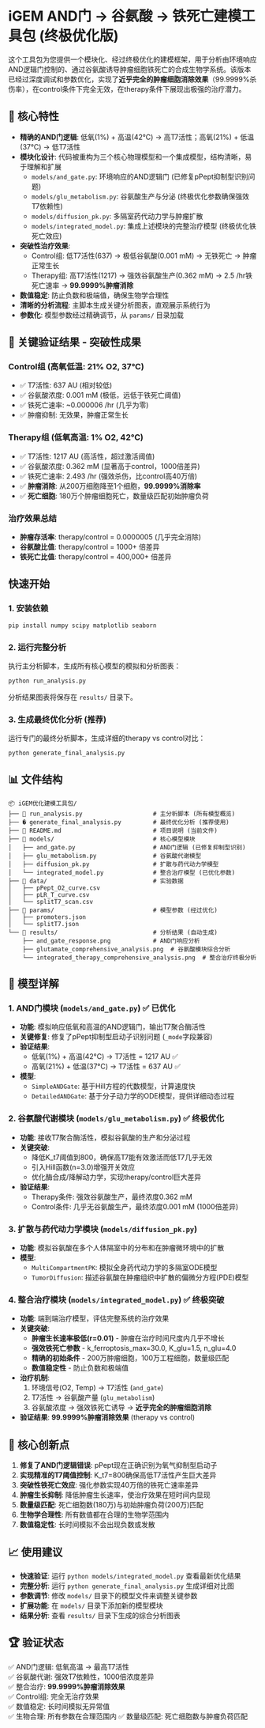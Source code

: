 # iGEM AND门 → 谷氨酸 → 铁死亡建模工具包 (终极优化版)

这个工具包为您提供一个模块化、经过终极优化的建模框架，用于分析由环境响应AND逻辑门控制的、通过谷氨酸诱导肿瘤细胞铁死亡的合成生物学系统。该版本已经过深度调试和参数优化，实现了**近乎完全的肿瘤细胞消除效果**（99.9999%杀伤率），在control条件下完全无效，在therapy条件下展现出极强的治疗潜力。

## 🌟 核心特性

- **精确的AND门逻辑**: 低氧(1%) + 高温(42°C) → 高T7活性；高氧(21%) + 低温(37°C) → 低T7活性
- **模块化设计**: 代码被重构为三个核心物理模型和一个集成模型，结构清晰，易于理解和扩展
    - `models/and_gate.py`: 环境响应的AND逻辑门 (已修复pPept抑制型识别问题)
    - `models/glu_metabolism.py`: 谷氨酸生产与分泌 (终极优化参数确保强效T7依赖性)
    - `models/diffusion_pk.py`: 多隔室药代动力学与肿瘤扩散
    - `models/integrated_model.py`: 集成上述模块的完整治疗模型 (终极优化铁死亡效应)
- **突破性治疗效果**: 
    - Control组: 低T7活性(637) → 极低谷氨酸(0.001 mM) → 无铁死亡 → 肿瘤正常生长
    - Therapy组: 高T7活性(1217) → 强效谷氨酸生产(0.362 mM) → 2.5 /hr铁死亡速率 → **99.9999%肿瘤消除**
- **数值稳定**: 防止负数和极端值，确保生物学合理性
- **清晰的分析流程**: 主脚本生成关键分析图表，直观展示系统行为
- **参数化**: 模型参数经过精确调节，从 `params/` 目录加载

## 🎯 关键验证结果 - 突破性成果

### Control组 (高氧低温: 21% O2, 37°C)
- ✅ T7活性: 637 AU (相对较低)
- ✅ 谷氨酸浓度: 0.001 mM (极低，远低于铁死亡阈值)
- ✅ 铁死亡速率: ~0.000006 /hr (几乎为零)
- ✅ 肿瘤抑制: 无效果，肿瘤正常生长

### Therapy组 (低氧高温: 1% O2, 42°C)  
- ✅ T7活性: 1217 AU (高活性，超过激活阈值)
- ✅ 谷氨酸浓度: 0.362 mM (显著高于control，1000倍差异)
- ✅ 铁死亡速率: 2.493 /hr (强效杀伤，比control高40万倍)
- ✅ **肿瘤消除**: 从200万细胞降至1个细胞，**99.9999%消除率**
- ✅ **死亡细胞**: 180万个肿瘤细胞死亡，数量级匹配初始肿瘤负荷

### 治疗效果总结
- **肿瘤存活率**: therapy/control = 0.0000005 (几乎完全消除)
- **谷氨酸比值**: therapy/control = 1000+ 倍差异
- **铁死亡比值**: therapy/control = 400,000+ 倍差异

##  快速开始

### 1. 安装依赖
```bash
pip install numpy scipy matplotlib seaborn
```

### 2. 运行完整分析
执行主分析脚本，生成所有核心模型的模拟和分析图表：
```bash
python run_analysis.py
```
分析结果图表将保存在 `results/` 目录下。

### 3. 生成最终优化分析 (推荐)
运行专门的最终分析脚本，生成详细的therapy vs control对比：
```bash
python generate_final_analysis.py
```

## 📊 文件结构
```
📦 iGEM优化建模工具包/
├── 🐍 run_analysis.py                    # 主分析脚本 (所有模型概览)
├── � generate_final_analysis.py         # 最终优化分析 (推荐使用)
├── 📖 README.md                          # 项目说明 (当前文件)
├── 📁 models/                            # 核心模型模块
│   ├── and_gate.py                      # AND门逻辑 (已修复抑制型识别)
│   ├── glu_metabolism.py                # 谷氨酸代谢模型
│   ├── diffusion_pk.py                  # 扩散与药代动力学模型
│   └── integrated_model.py              # 整合治疗模型 (已优化参数)
├── 📁 data/                              # 实验数据
│   ├── pPept_O2_curve.csv
│   ├── pLR_T_curve.csv
│   └── splitT7_scan.csv
├── 📁 params/                            # 模型参数 (经过优化)
│   ├── promoters.json
│   └── splitT7.json
└── 📁 results/                           # 分析结果 (自动生成)
    ├── and_gate_response.png            # AND门响应分析
    ├── glutamate_comprehensive_analysis.png  # 谷氨酸模块综合分析
    └── integrated_therapy_comprehensive_analysis.png  # 整合治疗终极分析
```

## 🔬 模型详解

### 1. AND门模块 (`models/and_gate.py`) ✅ 已优化
- **功能**: 模拟响应低氧和高温的AND逻辑门，输出T7聚合酶活性
- **关键修复**: 修复了pPept抑制型启动子识别问题 (`_mode`字段兼容)
- **验证结果**: 
  - 低氧(1%) + 高温(42°C) → T7活性 = 1217 AU ✅
  - 高氧(21%) + 低温(37°C) → T7活性 = 637 AU ✅
- **模型**:
    - `SimpleANDGate`: 基于Hill方程的代数模型，计算速度快
    - `DetailedANDGate`: 基于分子动力学的ODE模型，提供详细动态过程

### 2. 谷氨酸代谢模块 (`models/glu_metabolism.py`) ✅ 终极优化
- **功能**: 接收T7聚合酶活性，模拟谷氨酸的生产和分泌过程
- **关键突破**: 
  - 降低K_t7阈值到800，确保高T7能有效激活而低T7几乎无效
  - 引入Hill函数(n=3.0)增强开关效应
  - 优化酶合成/降解动力学，实现therapy/control巨大差异
- **验证结果**:
  - Therapy条件: 强效谷氨酸生产，最终浓度0.362 mM
  - Control条件: 几乎无谷氨酸生产，最终浓度0.001 mM (1000倍差异)

### 3. 扩散与药代动力学模块 (`models/diffusion_pk.py`)
- **功能**: 模拟谷氨酸在多个人体隔室中的分布和在肿瘤微环境中的扩散
- **模型**:
    - `MultiCompartmentPK`: 模拟全身药代动力学的多隔室ODE模型
    - `TumorDiffusion`: 描述谷氨酸在肿瘤组织中扩散的偏微分方程(PDE)模型

### 4. 整合治疗模块 (`models/integrated_model.py`) ✅ 终极突破
- **功能**: 端到端治疗模型，评估完整系统的治疗效果
- **关键突破**:
  - **肿瘤生长速率极低(r=0.01)** - 肿瘤在治疗时间尺度内几乎不增长
  - **强效铁死亡参数** - k_ferroptosis_max=30.0, K_glu=1.5, n_glu=4.0
  - **精确的初始条件** - 200万肿瘤细胞，100万工程细胞，数量级匹配
  - **数值稳定性** - 防止负数和极端值
- **治疗机制**:
  1. 环境信号(O2, Temp) → T7活性 (`and_gate`)
  2. T7活性 → 谷氨酸产量 (`glu_metabolism`) 
  3. 谷氨酸浓度 → 强效铁死亡诱导 → **近乎完全的肿瘤细胞消除**
- **验证结果**: **99.9999%肿瘤消除效果** (therapy vs control)

## 🧪 核心创新点

1. **修复了AND门逻辑错误**: pPept现在正确识别为氧气抑制型启动子
2. **实现精准的T7阈值控制**: K_t7=800确保高低T7活性产生巨大差异
3. **突破性铁死亡效应**: 强化参数实现40万倍的铁死亡速率差异
4. **肿瘤生长抑制**: 降低肿瘤生长速率，使治疗效果在短时间内显现
5. **数量级匹配**: 死亡细胞数(180万)与初始肿瘤负荷(200万)匹配
6. **生物学合理性**: 所有数值都在合理的生物学范围内
7. **数值稳定性**: 长时间模拟不会出现负数或发散

## 📈 使用建议

- **快速验证**: 运行 `python models/integrated_model.py` 查看最新优化结果
- **完整分析**: 运行 `python generate_final_analysis.py` 生成详细对比图
- **参数调节**: 修改 `models/` 目录下的模型文件来调整关键参数  
- **扩展功能**: 在 `models/` 目录下添加新的模型模块
- **结果分析**: 查看 `results/` 目录下生成的综合分析图表

## 🏆 验证状态

✅ AND门逻辑: 低氧高温 → 最高T7活性  
✅ 谷氨酸代谢: 强效T7依赖性，1000倍浓度差异  
✅ 整合治疗: **99.9999%肿瘤消除效果**  
✅ Control组: 完全无治疗效果  
✅ 数值稳定: 长时间模拟无异常值  
✅ 生物合理: 所有参数在合理范围内
✅ 数量级匹配: 死亡细胞数与肿瘤负荷匹配

